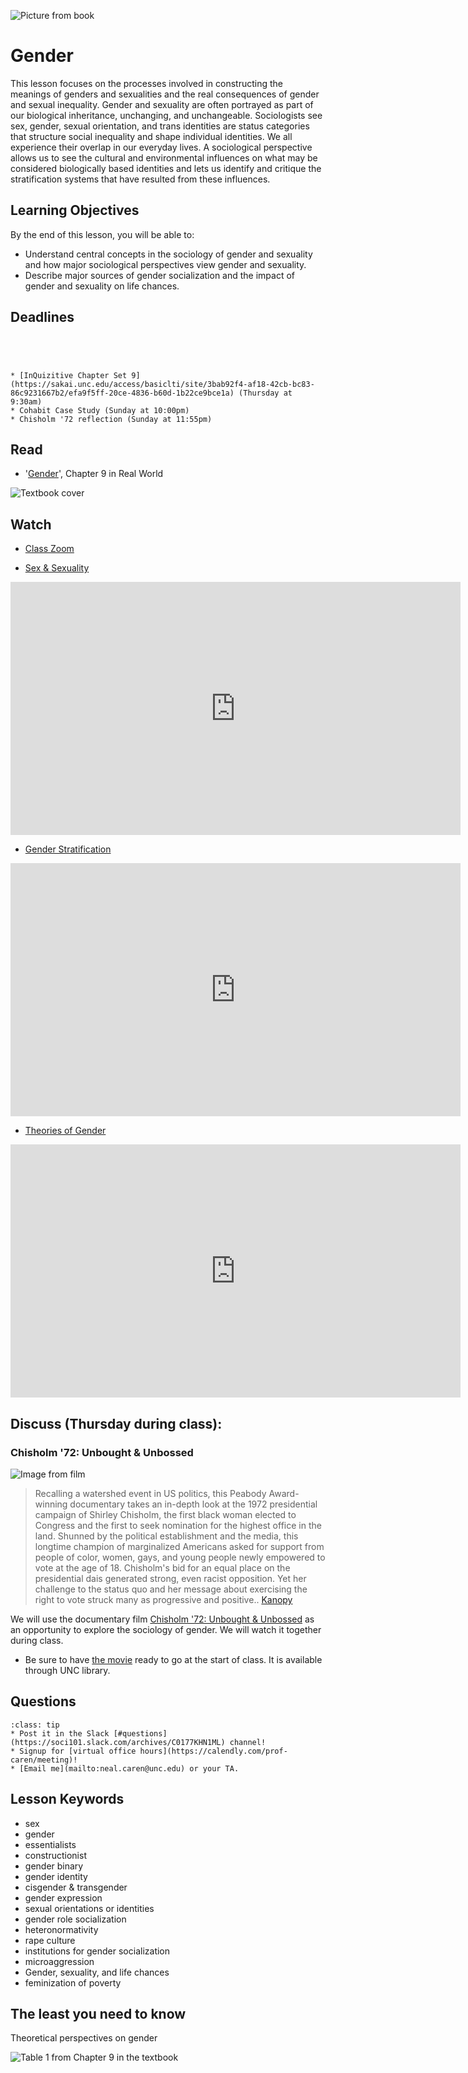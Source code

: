 ![Picture from book](../images/REALWORLD7_FIG09_CO.jpg)

# Gender

This lesson focuses on the processes involved in constructing the meanings of genders and sexualities and the real consequences of gender and sexual inequality.  Gender and sexuality are often portrayed as part of our biological inheritance, unchanging, and unchangeable. Sociologists see sex, gender, sexual orientation, and trans identities are status categories that structure social inequality and shape individual identities. We all experience their overlap in our everyday lives. A sociological perspective allows us to see the cultural and environmental influences on what may be considered biologically based identities and lets us identify and critique the stratification systems that have resulted from these influences.

## Learning Objectives

By the end of this lesson, you will be able to:     
* Understand central concepts in the sociology of gender and sexuality and how major sociological perspectives view gender and sexuality.   
* Describe major sources of gender socialization and the impact of gender and sexuality on life chances.    


## Deadlines

```{admonition} Be sure to hand these in before the deadline




* [InQuizitive Chapter Set 9](https://sakai.unc.edu/access/basiclti/site/3bab92f4-af18-42cb-bc83-86c9231667b2/efa9f5ff-20ce-4836-b60d-1b22ce9bce1a) (Thursday at 9:30am)
* Cohabit Case Study (Sunday at 10:00pm)
* Chisholm '72 reflection (Sunday at 11:55pm)

```

## Read
* '[Gender](https://ncia.wwnorton.com/87056)', Chapter 9 in Real World

![Textbook cover](https://cdn.wwnorton.com/dam_booktitles/733/img/cover/9780393419337_300.jpeg)



## Watch
* [Class Zoom](https://unc.zoom.us/j/96531859232?pwd=RVZPdndzbm9kRTJMTFUrd0NUdXNWZz09)

* [Sex & Sexuality](https://www.youtube.com/watch?v=Kqt-_ILgv5c)

<iframe
width="720"
height="405"
    src="https://www.youtube.com/embed/Kqt-_ILgv5c"
    frameborder="0"
    allowfullscreen
></iframe>


* [Gender Stratification](https://www.youtube.com/watch?v=Yb1_4FPtzrI)

<iframe
width="720"
height="405"
    src="https://www.youtube.com/embed/Yb1_4FPtzrI"
    frameborder="0"
    allowfullscreen
></iframe>


* [Theories of Gender](https://www.youtube.com/watch?v=CquRz_cceH8)

<iframe
width="720"
height="405"
    src="https://www.youtube.com/embed/CquRz_cceH8"
    frameborder="0"
    allowfullscreen
></iframe>







## Discuss (Thursday during class):
### Chisholm '72: Unbought & Unbossed

![Image from film](https://kanopy.com/cdn-cgi/image/fit=cover,height=900,width=1600/https://static-assets.kanopy.com/video-images/bd249c03-432d-4d70-8aea-80d1c5f2bd2a.jpg)

> Recalling a watershed event in US politics, this Peabody Award-winning documentary takes an in-depth look at the 1972 presidential campaign of Shirley Chisholm, the first black woman elected to Congress and the first to seek nomination for the highest office in the land. Shunned by the political establishment and the media, this longtime champion of marginalized Americans asked for support from people of color, women, gays, and young people newly empowered to vote at the age of 18. Chisholm's bid for an equal place on the presidential dais generated strong, even racist opposition. Yet her challenge to the status quo and her message about exercising the right to vote struck many as progressive and positive..  [Kanopy](https://unc.kanopy.com/video/crisholm-72)


We will use the documentary film [Chisholm '72: Unbought & Unbossed](https://unc.kanopy.com/video/crisholm-72) as an opportunity to explore the sociology of gender.  We will watch it together during class.
* Be sure to have [the movie](https://unc.kanopy.com/video/crisholm-72) ready to go at the start of class. It is available through UNC library.


## Questions

```{admonition} If you have any questions at all about what you are supposed to do on this lesson, please remember I am here to help. Reach out any time so I can support your success.
:class: tip
* Post it in the Slack [#questions](https://soci101.slack.com/archives/C0177KHN1ML) channel!
* Signup for [virtual office hours](https://calendly.com/prof-caren/meeting)!
* [Email me](mailto:neal.caren@unc.edu) or your TA.
```


## Lesson Keywords

* sex
* gender
* essentialists
* constructionist
* gender binary
* gender identity
* cisgender & transgender
* gender expression
* sexual orientations or identities
* gender role socialization
* heteronormativity
* rape culture
*  institutions for gender socialization
*  microaggression
*  Gender, sexuality, and
life chances
* feminization of poverty



## The least you need to know
Theoretical perspectives on gender

![Table 1 from Chapter 9 in the textbook](../images/REALWORLD7_TABLE09.02.jpg "Table 2 from Chapter 9 in the textbook")

